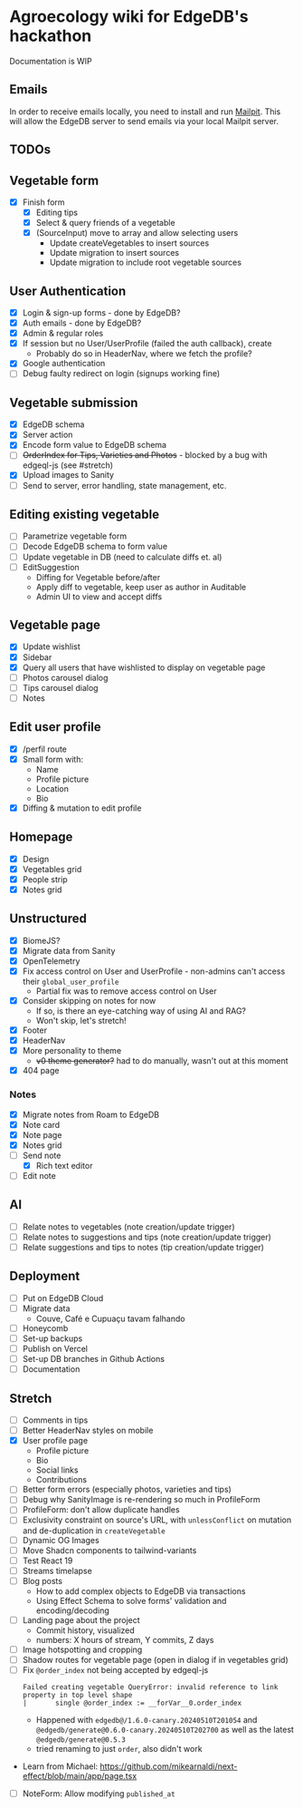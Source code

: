 # Agroecology wiki for EdgeDB's hackathon

Documentation is WIP

## Emails

In order to receive emails locally, you need to install and run [Mailpit](https://mailpit.axllent.org/docs/install/). This will allow the EdgeDB server to send emails via your local Mailpit server.

## TODOs

## Vegetable form

- [x] Finish form
  - [x] Editing tips
  - [x] Select & query friends of a vegetable
  - [x] (SourceInput) move to array and allow selecting users
    - Update createVegetables to insert sources
    - Update migration to insert sources
    - Update migration to include root vegetable sources

## User Authentication

- [x] Login & sign-up forms - done by EdgeDB?
- [x] Auth emails - done by EdgeDB?
- [x] Admin & regular roles
- [x] If session but no User/UserProfile (failed the auth callback), create
  - Probably do so in HeaderNav, where we fetch the profile?
- [x] Google authentication
- [ ] Debug faulty redirect on login (signups working fine)

## Vegetable submission

- [x] EdgeDB schema
- [x] Server action
- [x] Encode form value to EdgeDB schema
- [ ] ~~OrderIndex for Tips, Varieties and Photos~~ - blocked by a bug with edgeql-js (see #stretch)
- [x] Upload images to Sanity
- [ ] Send to server, error handling, state management, etc.

## Editing existing vegetable

- [ ] Parametrize vegetable form
- [ ] Decode EdgeDB schema to form value
- [ ] Update vegetable in DB (need to calculate diffs et. al)
- [ ] EditSuggestion
  - Diffing for Vegetable before/after
  - Apply diff to vegetable, keep user as author in Auditable
  - Admin UI to view and accept diffs

## Vegetable page

- [x] Update wishlist
- [x] Sidebar
- [x] Query all users that have wishlisted to display on vegetable page
- [ ] Photos carousel dialog
- [ ] Tips carousel dialog
- [ ] Notes

## Edit user profile

- [x] /perfil route
- [x] Small form with:
  - Name
  - Profile picture
  - Location
  - Bio
- [x] Diffing & mutation to edit profile

## Homepage

- [x] Design
- [x] Vegetables grid
- [x] People strip
- [x] Notes grid

## Unstructured

- [x] BiomeJS?
- [x] Migrate data from Sanity
- [x] OpenTelemetry
- [x] Fix access control on User and UserProfile - non-admins can't access their `global_user_profile`
  - Partial fix was to remove access control on User
- [x] Consider skipping on notes for now
  - If so, is there an eye-catching way of using AI and RAG?
  - Won't skip, let's stretch!
- [x] Footer
- [x] HeaderNav
- [x] More personality to theme
    - ~~v0 theme generator?~~ had to do manually, wasn't out at this moment
- [x] 404 page

### Notes

- [x] Migrate notes from Roam to EdgeDB
- [x] Note card
- [x] Note page
- [x] Notes grid
- [ ] Send note
  - [x] Rich text editor
- [ ] Edit note

## AI

- [ ] Relate notes to vegetables (note creation/update trigger)
- [ ] Relate notes to suggestions and tips (note creation/update trigger)
- [ ] Relate suggestions and tips to notes (tip creation/update trigger)

## Deployment

- [ ] Put on EdgeDB Cloud
- [ ] Migrate data
  - Couve, Café e Cupuaçu tavam falhando
- [ ] Honeycomb
- [ ] Set-up backups
- [ ] Publish on Vercel
- [ ] Set-up DB branches in Github Actions
- [ ] Documentation

## Stretch

- [ ] Comments in tips
- [ ] Better HeaderNav styles on mobile
- [x] User profile page
  - Profile picture
  - Bio
  - Social links
  - Contributions
- [ ] Better form errors (especially photos, varieties and tips)
- [ ] Debug why SanityImage is re-rendering so much in ProfileForm
- [ ] ProfileForm: don't allow duplicate handles
- [ ] Exclusivity constraint on source's URL, with `unlessConflict` on mutation and de-duplication in `createVegetable`
- [ ] Dynamic OG Images
- [ ] Move Shadcn components to tailwind-variants
- [ ] Test React 19
- [ ] Streams timelapse
- [ ] Blog posts
  - How to add complex objects to EdgeDB via transactions
  - Using Effect Schema to solve forms' validation and encoding/decoding
- [ ] Landing page about the project
  - Commit history, visualized
  - numbers: X hours of stream, Y commits, Z days
- [ ] Image hotspotting and cropping
- [ ] Shadow routes for vegetable page (open in dialog if in vegetables grid)
- [ ] Fix `@order_index` not being accepted by edgeql-js
    ```
    Failed creating vegetable QueryError: invalid reference to link property in top level shape
    |       single @order_index := __forVar__0.order_index
    ```
    - Happened with `edgedb@/1.6.0-canary.20240510T201054` and `@edgedb/generate@0.6.0-canary.20240510T202700` as well as the latest `@edgedb/generate@0.5.3`
    - tried renaming to just `order`, also didn't work
- Learn from Michael: https://github.com/mikearnaldi/next-effect/blob/main/app/page.tsx
- [ ] NoteForm: Allow modifying `published_at`